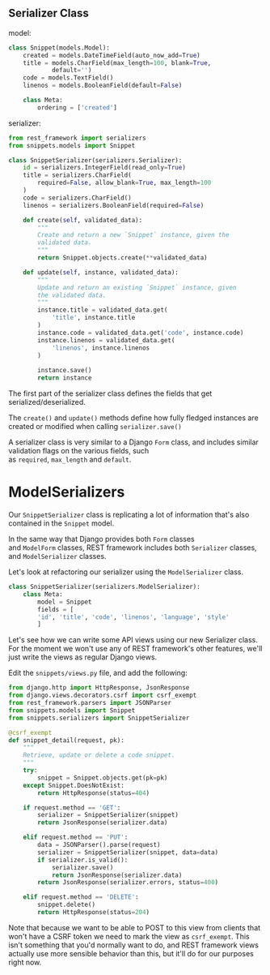 

## Serializer Class

model:
```python
class Snippet(models.Model):
    created = models.DateTimeField(auto_now_add=True)
    title = models.CharField(max_length=100, blank=True, 
		    default='')
    code = models.TextField()
    linenos = models.BooleanField(default=False)

    class Meta:
        ordering = ['created']
```

serializer:
```python
from rest_framework import serializers
from snippets.models import Snippet

class SnippetSerializer(serializers.Serializer):
    id = serializers.IntegerField(read_only=True)
    title = serializers.CharField(
	    required=False, allow_blank=True, max_length=100
	)
    code = serializers.CharField()
    linenos = serializers.BooleanField(required=False)

    def create(self, validated_data):
        """
        Create and return a new `Snippet` instance, given the 
        validated data.
        """
        return Snippet.objects.create(**validated_data)

    def update(self, instance, validated_data):
        """
        Update and return an existing `Snippet` instance, given 
        the validated data.
        """
        instance.title = validated_data.get(
	        'title', instance.title
	    )
        instance.code = validated_data.get('code', instance.code)
        instance.linenos = validated_data.get(
	        'linenos', instance.linenos
	    )
    
        instance.save()
        return instance
```

The first part of the serializer class defines the fields that get serialized/deserialized.

The `create()` and `update()` methods define how fully fledged instances are created or modified when calling `serializer.save()`

A serializer class is very similar to a Django `Form` class, and includes similar validation flags on the various fields, such as `required`, `max_length` and `default`.


# ModelSerializers

Our `SnippetSerializer` class is replicating a lot of information that's also contained in the `Snippet` model.

In the same way that Django provides both `Form` classes and `ModelForm` classes, REST framework includes both `Serializer` classes, and `ModelSerializer` classes.

Let's look at refactoring our serializer using the `ModelSerializer` class.

```python
class SnippetSerializer(serializers.ModelSerializer):
    class Meta:
        model = Snippet
        fields = [
	    'id', 'title', 'code', 'linenos', 'language', 'style'
	    ]
```


Let's see how we can write some API views using our new Serializer class. For the moment we won't use any of REST framework's other features, we'll just write the views as regular Django views.

Edit the `snippets/views.py` file, and add the following:

```python
from django.http import HttpResponse, JsonResponse
from django.views.decorators.csrf import csrf_exempt
from rest_framework.parsers import JSONParser
from snippets.models import Snippet
from snippets.serializers import SnippetSerializer

@csrf_exempt
def snippet_detail(request, pk):
    """
    Retrieve, update or delete a code snippet.
    """
    try:
        snippet = Snippet.objects.get(pk=pk)
    except Snippet.DoesNotExist:
        return HttpResponse(status=404)

    if request.method == 'GET':
        serializer = SnippetSerializer(snippet)
        return JsonResponse(serializer.data)

    elif request.method == 'PUT':
        data = JSONParser().parse(request)
        serializer = SnippetSerializer(snippet, data=data)
        if serializer.is_valid():
            serializer.save()
            return JsonResponse(serializer.data)
        return JsonResponse(serializer.errors, status=400)

    elif request.method == 'DELETE':
        snippet.delete()
        return HttpResponse(status=204)
```

Note that because we want to be able to POST to this view from clients that won't have a CSRF token we need to mark the view as `csrf_exempt`. This isn't something that you'd normally want to do, and REST framework views actually use more sensible behavior than this, but it'll do for our purposes right now.